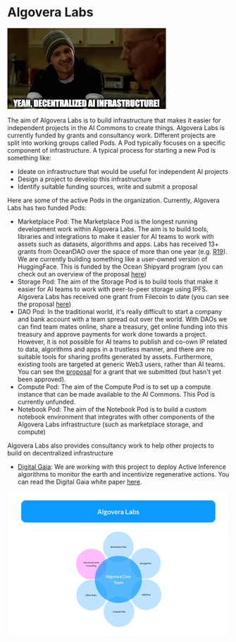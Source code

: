 # Algovera Labs

![](./assets/yeah_algo.gif)

The aim of Algovera Labs is to build infrastructure that makes it easier for independent projects in the AI Commons to create things. Algovera Labs is currently funded by grants and consultancy work. Different projects are split into working groups called Pods. A Pod typically focuses on a specific component of infrastructure. A typical process for starting a new Pod is something like:

- Ideate on infrastructure that would be useful for independent AI projects
- Design a project to develop this infrastructure
- Identify suitable funding sources, write and submit a proposal

Here are some of the active Pods in the organization. Currently, Algovera Labs has two funded Pods:

- Marketplace Pod: The Marketplace Pod is the longest running development work within Algovera Labs. The aim is to build tools, libraries and integrations to make it easier for AI teams to work with assets such as datasets, algorithms and apps. Labs has received 13+ grants from OceanDAO over the space of more than one year (e.g. [R19](https://port.oceanprotocol.com/t/algovera-publishing-data-science-notebooks-as-nfts-on-the-ocean-marketplace-round-19/1955)). We are currently building something like a user-owned version of HuggingFace. This is funded by the Ocean Shipyard program (you can check out an overview of the proposal [here](https://docs.google.com/document/d/1ATO7BoU5koG2CfluFOc_7qXCaLSmMM8LP9nbGLy27so/edit?usp=sharing))
- Storage Pod: The aim of the Storage Pod is to build tools that make it easier for AI teams to work with peer-to-peer storage using IPFS. Algovera Labs has received one grant from Filecoin to date (you can see the proposal [here](https://github.com/filecoin-project/devgrants/issues/517))
- DAO Pod: In the traditional world, it's really difficult to start a company and bank account with a team spread out over the world. With DAOs we can find team mates online, share a treasury, get online funding into this treasury and approve payments for work done towards a project. However, it is not possible for AI teams to publish and co-own IP related to data, algorithms and apps in a trustless manner, and there are no suitable tools for sharing profits generated by assets. Furthermore, existing tools are targeted at generic Web3 users, rather than AI teams. You can see the [proposal](https://docs.google.com/document/d/1o-cRZ7u8X-rNtHzaYIvyk5B6wYxBikYqfpixFel0S4U/edit?usp=sharing) for a grant that we submitted (but hasn't yet been approved).
- Compute Pod: The aim of the Compute Pod is to set up a compute instance that can be made available to the AI Commons. This Pod is currently unfunded.
- Notebook Pod: The aim of the Notebook Pod is to build a custom notebook environment that integrates with other components of the Algovera Labs infrastructure (such as marketplace storage, and compute)

Algovera Labs also provides consultancy work to help other projects to build on decentralized infrastructure

- [Digital Gaia](https://www.digitalgaia.earth/): We are working with this project to deploy Active Inference algorithms to monitor the earth and incentivize regenerative actions. You can read the Digital Gaia white paper [here](https://digitalgaia.notion.site/Natural-Intelligence-fa45119fa6224965b63c9cc2e0181dd8).

![Algovera Labs](./assets/labs.png)
